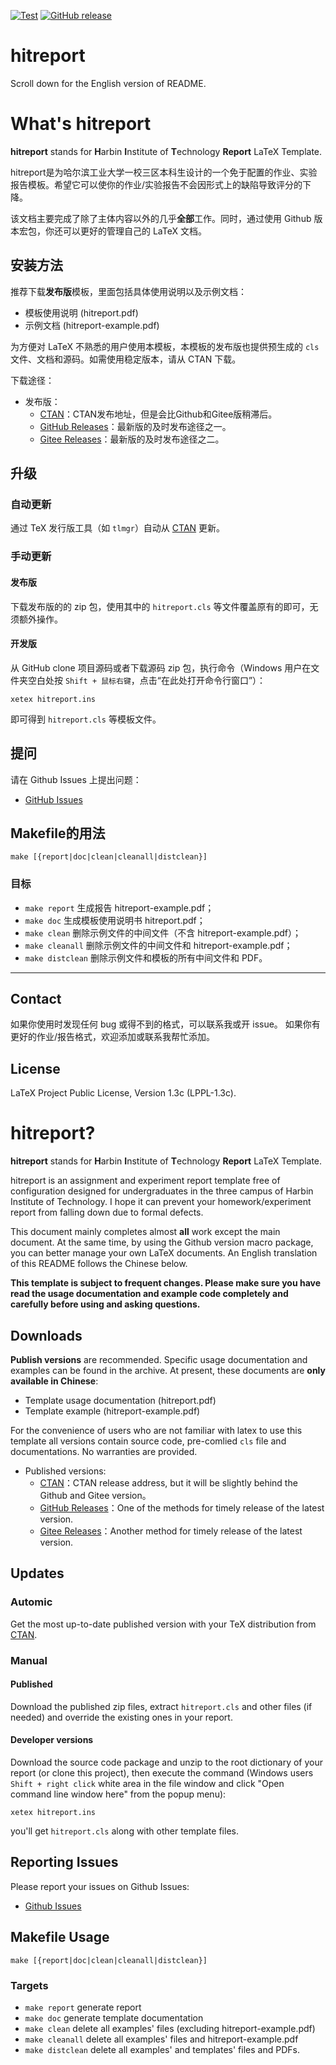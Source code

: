 [![Test](https://github.com/DemerzelSun12/hitreport/actions/workflows/test.yml/badge.svg)](https://github.com/DemerzelSun12/hitreport/actions/workflows/test.yml)
[![GitHub release](https://img.shields.io/github/v/release/demerzelsun12/hitreport)](https://github.com/demerzelsun12/hitreport/releases/latest)

# hitreport

Scroll down for the English version of README.

# What's hitreport

**hitreport** stands for **H**arbin **I**nstitute of **T**echnology  **Report**  LaTeX Template.

hitreport是为哈尔滨工业大学一校三区本科生设计的一个免于配置的作业、实验报告模板。希望它可以使你的作业/实验报告不会因形式上的缺陷导致评分的下降。

该文档主要完成了除了主体内容以外的几乎**全部**工作。同时，通过使用 Github 版本宏包，你还可以更好的管理自己的 LaTeX 文档。

## 安装方法

推荐下载**发布版**模板，里面包括具体使用说明以及示例文档：

* 模板使用说明 (hitreport.pdf)
* 示例文档 (hitreport-example.pdf)

为方便对 LaTeX 不熟悉的用户使用本模板，本模板的发布版也提供预生成的 `cls` 文件、文档和源码。如需使用稳定版本，请从 CTAN 下载。

下载途径：

* 发布版：
  * [CTAN](https://www.ctan.org/pkg/hitreport)：CTAN发布地址，但是会比Github和Gitee版稍滞后。
  * [GitHub Releases](https://github.com/demerzelsun12/hitreport/releases)：最新版的及时发布途径之一。
  * [Gitee Releases](https://gitee.com/demerzel/hitreport/releases)：最新版的及时发布途径之二。

## 升级

### 自动更新

通过 TeX 发行版工具（如 `tlmgr`）自动从 [CTAN](https://www.ctan.org/pkg/hitreport) 更新。

### 手动更新

#### 发布版

下载发布版的的 zip 包，使用其中的 `hitreport.cls` 等文件覆盖原有的即可，无须额外操作。

#### 开发版

从 GitHub clone 项目源码或者下载源码 zip 包，执行命令（Windows 用户在文件夹空白处按 `Shift + 鼠标右键`，点击“在此处打开命令行窗口”）：

```shell
xetex hitreport.ins
```

即可得到 `hitreport.cls` 等模板文件。

## 提问

请在 Github Issues 上提出问题：

* [GitHub Issues](https://github.com/demerzelsun12/hitreport/issues)

## Makefile的用法

```shell
make [{report|doc|clean|cleanall|distclean}]
```

### 目标

* `make report`    生成报告 hitreport-example.pdf；
* `make doc`       生成模板使用说明书 hitreport.pdf；
* `make clean`     删除示例文件的中间文件（不含 hitreport-example.pdf）；
* `make cleanall`  删除示例文件的中间文件和 hitreport-example.pdf；
* `make distclean` 删除示例文件和模板的所有中间文件和 PDF。

---

## Contact

如果你使用时发现任何 bug 或得不到的格式，可以联系我或开 issue。
如果你有更好的作业/报告格式，欢迎添加或联系我帮忙添加。

## License

LaTeX Project Public License, Version 1.3c (LPPL-1.3c).

# hitreport?

**hitreport** stands for **H**arbin **I**nstitute of **T**echnology  **Report**  LaTeX Template.

hitreport is an assignment and experiment report template free of configuration designed for undergraduates in the three campus of Harbin Institute of Technology. I hope it can prevent your homework/experiment report from falling down due to formal defects.

This document mainly completes almost **all** work except the main document. At the same time, by using the Github version macro package, you can better manage your own LaTeX documents. An English translation of this README follows the Chinese below.

**This template is subject to frequent changes. Please make sure you have read the usage documentation and example code completely and carefully before using and asking questions.**

## Downloads

**Publish versions** are recommended. Specific usage documentation and examples can be found in the archive. At present, these documents are <b>only available in Chinese</b>:

* Template usage documentation (hitreport.pdf)
* Template example (hitreport-example.pdf)

For the convenience of users who are not familiar with latex to use this template all versions contain source code, pre-comlied `cls` file and documentations. No warranties are provided.

* Published versions:
  * [CTAN](https://www.ctan.org/pkg/hitreport)：CTAN release address, but it will be slightly behind the Github and Gitee version。
  * [GitHub Releases](https://github.com/demerzelsun12/hitreport/releases)：One of the methods for timely release of the latest version.
  * [Gitee Releases](https://gitee.com/demerzel/hitreport/releases)：Another method for timely release of the latest version.

## Updates

### Automic

Get the most up-to-date published version with your TeX distribution from [CTAN](https://www.ctan.org/pkg/hitreport).

### Manual

#### Published

Download the published zip files, extract `hitreport.cls` and other files (if needed) and override the existing ones in your report.

#### Developer versions

Download the source code package and unzip to the root dictionary of your report (or clone this project), then execute the command  (Windows users `Shift + right click` white area in the file window and click "Open command line window here" from the popup menu):

```shell
xetex hitreport.ins
```

you'll get `hitreport.cls` along with other template files.

## Reporting Issues

Please report your issues on Github Issues:

* [Github Issues](https://github.com/demerzelsun12/hitreport/issues)

## Makefile Usage

```shell
make [{report|doc|clean|cleanall|distclean}]
```

### Targets

* `make report`    generate report
* `make doc`       generate template documentation
* `make clean`     delete all examples' files (excluding hitreport-example.pdf)
* `make cleanall`  delete all examples' files and hitreport-example.pdf
* `make distclean` delete all examples' and templates' files and PDFs.
